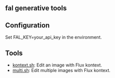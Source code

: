 fal generative tools
---

## Configuration

Set FAL_KEY=your_api_key in the environment.

## Tools

- [kontext.sh](kontext.sh): Edit an image with Flux kontext.
- [multi.sh](multi.sh): Edit multiple images with Flux kontext.
